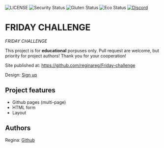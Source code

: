 ![LICENSE](https://img.shields.io/badge/license-MIT-blue.svg?style=flat-square)
![Security Status](https://img.shields.io/security-headers?label=Security&url=https%3A%2F%2Fgithub.com&style=flat-square)
![Gluten Status](https://img.shields.io/badge/Gluten-Free-green.svg)
![Eco Status](https://img.shields.io/badge/ECO-Friendly-green.svg)
[![Discord](https://discord.com/api/guilds/571393319201144843/widget.png)](https://discord.gg/dRwW4rw)

# FRIDAY CHALLENGE

_FRIDAY CHALLENGE_

This project is for **educational** porpuses only. Pull request are welcome, but priority for project authors! Thank you for your cooperation!

Site published at: https://github.com/reginareg/Friday-challenge

Design: [Sign up](https://www.figma.com/file/uaVXnAQh9QxVsUD1RcQEbt/Friday-Challenge?node-id=1%3A2)

## Project features

-   Github pages (multi-page)
-   HTML form
-   Layout

## Authors

Regina: [Github](https://github.com/reginareg)
